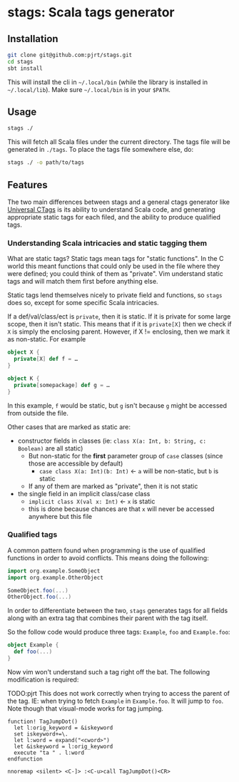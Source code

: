 # stags: Scala tags generator

## Installation

```bash
git clone git@github.com:pjrt/stags.git
cd stags
sbt install
```

This will install the cli in `~/.local/bin` (while the library is installed
in `~/.local/lib`). Make sure `~/.local/bin` is in your `$PATH`.

## Usage

```bash
stags ./
```

This will fetch all Scala files under the current directory. The tags file
will be generated in `./tags`. To place the tags file somewhere else, do:

```bash
stags ./ -o path/to/tags
```

## Features

The two main differences between stags and a general ctags generator like
[Universal CTags](https://github.com/universal-ctags/ctags) is its ability to
understand Scala code, and generating appropriate static tags for each filed,
and the ability to produce qualified tags.

### Understanding Scala intricacies and static tagging them

What are static tags? Static tags mean tags for "static functions". In the C
world this meant functions that could only be used in the file where they
were defined; you could think of them as "private". Vim understand static tags
and will match them first before anything else.

Static tags lend themselves nicely to private field and functions, so `stags`
does so, except for some specific Scala intricacies.

If a def/val/class/ect is `private`, then it is static. If it is private for
some large scope, then it isn't static. This means that if it is `private[X]`
then we check if `X` is simply the enclosing parent. However, if X !=
enclosing, then we mark it as non-static. For example

```scala
object X {
  private[X] def f = …
}

object K {
  private[somepackage] def g = …
}
```

In this example, `f` would be static, but `g` isn't because `g` might be
accessed from outside the file.

Other cases that are marked as static are:

* constructor fields in classes (ie: `class X(a: Int, b: String, c: Boolean)` are all static)
  * But non-static for the **first** parameter group of `case` classes (since those are accessible by default)
    * `case class X(a: Int)(b: Int)` <- `a` will be non-static, but `b` is static
  * If any of them are marked as "private", then it is not static
* the single field in an implicit class/case class
  * `implicit class X(val x: Int)` <- `x` is static
  * this is done because chances are that `x` will never be accessed anywhere but this file

### Qualified tags

A common pattern found when programming is the use of qualified functions in
order to avoid conflicts. This means doing the following:

```scala
import org.example.SomeObject
import org.example.OtherObject

SomeObject.foo(...)
OtherObject.foo(...)
```

In order to differentiate between the two, `stags` generates tags for all
fields along with an extra tag that combines their parent with the tag itself.

So the follow code would produce three tags: `Example`, `foo` and `Example.foo`:

```scala
object Example {
  def foo(...)
}
```

Now vim won't understand such a tag right off the bat. The following
modification is required:

TODO:pjrt This does not work correctly when trying to access the parent of the
tag. IE: when trying to fetch `Example` in `Example.foo`. It will jump to `foo`.
Note though that visual-mode works for tag jumping.
```viml
function! TagJumpDot()
  let l:orig_keyword = &iskeyword
  set iskeyword+=\.
  let l:word = expand("<cword>")
  let &iskeyword = l:orig_keyword
  execute "ta " . l:word
endfunction

nnoremap <silent> <C-]> :<C-u>call TagJumpDot()<CR>
```
